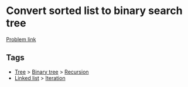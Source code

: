 # Convert sorted list to binary search tree

[Problem link](https://leetcode.com/problems/convert-sorted-list-to-binary-search-tree)

## Tags

* [Tree](/README.md#Tree) > [Binary tree](/README.md#Tree-Binary_tree) > [Recursion](/README.md#Tree-Binary_tree-Recursion)
* [Linked list](/README.md#Linked_list) > [Iteration](/README.md#Linked_list-Iteration)
